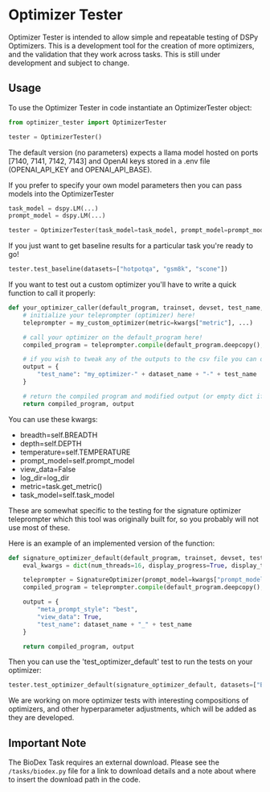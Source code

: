 # Optimizer Tester

Optimizer Tester is intended to allow simple and repeatable testing of DSPy Optimizers.  This is a development tool for the creation of more optimizers, and the validation that they work across tasks.  This is still under development and subject to change.

## Usage 

To use the Optimizer Tester in code instantiate an OptimizerTester object:

```python
from optimizer_tester import OptimizerTester

tester = OptimizerTester()
```

The default version (no parameters) expects a llama model hosted on ports [7140, 7141, 7142, 7143] and OpenAI keys stored in a .env file (OPENAI_API_KEY and OPENAI_API_BASE).

If you prefer to specify your own model parameters then you can pass models into the OptimizerTester

```python
task_model = dspy.LM(...)
prompt_model = dspy.LM(...)

tester = OptimizerTester(task_model=task_model, prompt_model=prompt_model)
```

If you just want to get baseline results for a particular task you're ready to go!

```python
tester.test_baseline(datasets=["hotpotqa", "gsm8k", "scone"])
```

If you want to test out a custom optimizer you'll have to write a quick function to call it properly:

```python
def your_optimizer_caller(default_program, trainset, devset, test_name, dataset_name, kwargs):
    # initialize your teleprompter (optimizer) here!
    teleprompter = my_custom_optimizer(metric=kwargs["metric"], ...)

    # call your optimizer on the default_program here!
    compiled_program = teleprompter.compile(default_program.deepcopy(), trainset=trainset, ...)

    # if you wish to tweak any of the outputs to the csv file you can do that here
    output = {
        "test_name": "my_optimizer-" + dataset_name + "-" + test_name
    }

    # return the compiled program and modified output (or empty dict if no changes made)
    return compiled_program, output
```

You can use these kwargs:
- breadth=self.BREADTH
- depth=self.DEPTH
- temperature=self.TEMPERATURE
- prompt_model=self.prompt_model
- view_data=False
- log_dir=log_dir
- metric=task.get_metric()
- task_model=self.task_model

These are somewhat specific to the testing for the signature optimizer teleprompter which this tool was originally built for, so you probably will not use most of these.

Here is an example of an implemented version of the function:

```python
def signature_optimizer_default(default_program, trainset, devset, test_name, dataset_name, kwargs):
    eval_kwargs = dict(num_threads=16, display_progress=True, display_table=0)

    teleprompter = SignatureOptimizer(prompt_model=kwargs["prompt_model"], task_model=kwargs["task_model"], metric=kwargs["metric"], breadth=kwargs["breadth"], depth=kwargs["depth"], init_temperature=kwargs["temperature"], verbose=False, log_dir=kwargs["log_dir"])
    compiled_program = teleprompter.compile(default_program.deepcopy(), devset=trainset, evalset=devset, eval_kwargs=eval_kwargs)

    output = {
        "meta_prompt_style": "best",
        "view_data": True,
        "test_name": dataset_name + "_" + test_name
    }

    return compiled_program, output
```

Then you can use the 'test_optimizer_default' test to run the tests on your optimizer:

```python
tester.test_optimizer_default(signature_optimizer_default, datasets=["BioDex", "Tweet", "Tweet Metric"])
```

We are working on more optimizer tests with interesting compositions of optimizers, and other hyperparameter adjustments, which will be added as they are developed.

## Important Note

The BioDex Task requires an external download.  Please see the `/tasks/biodex.py` file for a link to download details and a note about where to insert the download path in the code.